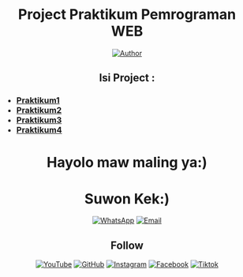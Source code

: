 <div align=center>
<p>
<h1>Project Praktikum Pemrograman WEB</h1>
<p>
<a href="https://github.com/serafallleviathan"><img title="Author" src="https://img.shields.io/badge/Author-Levia☆tan-red.svg?style=for-the-badge&logo=github" /></a>
<h2>Isi Project :</h2>
<p>
<h3>
<ul align=left>
<li><a href="praktikum1">Praktikum1</a></li>
<li><a href="praktikum2">Praktikum2</a></li>
<li><a href="praktikum3">Praktikum3</a></li>
<li><a href="praktikum4">Praktikum4</a></li>
</ul>
</h3>
<p>
<h1>Hayolo maw maling ya:)</h1>
<h1>Suwon Kek:)</h1>
<a href="https://wa.me/6281918532071"><img title="WhatsApp" src="https://img.shields.io/badge/WhatsApp-white.svg?style=for-the-badge&logo=whatsapp" /></a>
<a href="https://www.sera.levia.tan@gmail.com"><img title="Email" src="https://img.shields.io/badge/Email-white.svg?style=for-the-badge&logo=gmail" /></a>
<h2>Follow</h2>
<a href="https://www.youtube.com/@Levia-tan"><img title="YouTube" src="https://img.shields.io/badge/YouTube-red.svg?style=for-the-badge&logo=youtube" /></a>
<a href="https://www.github.com/serafallleviathan"><img title="GitHub" src="https://img.shields.io/badge/GitHub-black.svg?style=for-the-badge&logo=github" /></a>
<a href="https://www.instagram.com/sera.levia_tan"><img title="Instagram" src="https://img.shields.io/badge/Instagram-white.svg?style=for-the-badge&logo=instagram" /></a>
<a href="https://www.facebook.com/sera.leviathan"><img title="Facebook" src="https://img.shields.io/badge/Facebook-blue.svg?style=for-the-badge&logo=facebook" /></a>
<a href="https://www.tiktok.com/@dxdleviathan"><img title="Tiktok" src="https://img.shields.io/badge/Tiktok-black.svg?style=for-the-badge&logo=tiktok" /></a>
</div>